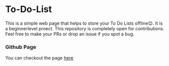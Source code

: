 # To-Do-List
This is a simple web page that helps to store your To Do Lists offline😉.
It is a beginnerlevel proect.
This repository is completely open for contributions.
Feel free to make your PRs or drop an issue if you spot a bug.

### Github Page
You can checkout the page [here](https://mosope02.github.io/To-Do-List/)
